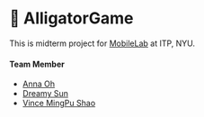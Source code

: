 # 🐊 AlligatorGame

This is midterm project for [MobileLab](https://github.com/mobilelabclass) at ITP, NYU.


#### Team Member
- [Anna Oh](https://github.com/Annaooh)
- [Dreamy Sun](https://github.com/dreamysun)
- [Vince MingPu Shao](https://github.com/vince19972)